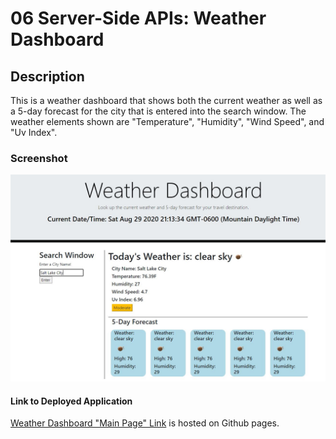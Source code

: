 # 06 Server-Side APIs: Weather Dashboard

## Description

This is a weather dashboard that shows both the current weather as well as a 5-day forecast for the city that is entered into the search window. The weather elements shown are "Temperature", "Humidity", "Wind Speed", and "Uv Index".

### Screenshot
<img src="./Screenshot.JPG" alt="Screen shot of the Weather Dashboard">

#### Link to Deployed Application
[Weather Dashboard "Main Page" Link](https://scotwoodland.github.io/Weather_Dashboard/) is hosted on Github pages.

